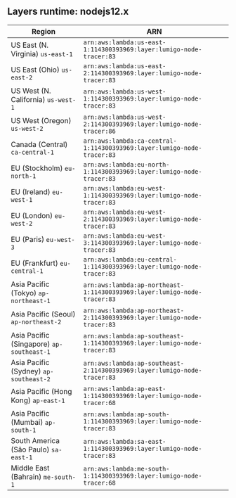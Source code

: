 Layers runtime: nodejs12.x
----
| Region | ARN |
| --- | --- |
|US East (N. Virginia)  `us-east-1`|`arn:aws:lambda:us-east-1:114300393969:layer:lumigo-node-tracer:83`|
|US East (Ohio)  `us-east-2`|`arn:aws:lambda:us-east-2:114300393969:layer:lumigo-node-tracer:83`|
|US West (N. California)  `us-west-1`|`arn:aws:lambda:us-west-1:114300393969:layer:lumigo-node-tracer:83`|
|US West (Oregon)  `us-west-2`|`arn:aws:lambda:us-west-2:114300393969:layer:lumigo-node-tracer:86`|
|Canada (Central)  `ca-central-1`|`arn:aws:lambda:ca-central-1:114300393969:layer:lumigo-node-tracer:83`|
|EU (Stockholm)  `eu-north-1`|`arn:aws:lambda:eu-north-1:114300393969:layer:lumigo-node-tracer:83`|
|EU (Ireland)  `eu-west-1`|`arn:aws:lambda:eu-west-1:114300393969:layer:lumigo-node-tracer:83`|
|EU (London)  `eu-west-2`|`arn:aws:lambda:eu-west-2:114300393969:layer:lumigo-node-tracer:83`|
|EU (Paris)  `eu-west-3`|`arn:aws:lambda:eu-west-3:114300393969:layer:lumigo-node-tracer:83`|
|EU (Frankfurt)  `eu-central-1`|`arn:aws:lambda:eu-central-1:114300393969:layer:lumigo-node-tracer:83`|
|Asia Pacific (Tokyo)  `ap-northeast-1`|`arn:aws:lambda:ap-northeast-1:114300393969:layer:lumigo-node-tracer:83`|
|Asia Pacific (Seoul)  `ap-northeast-2`|`arn:aws:lambda:ap-northeast-2:114300393969:layer:lumigo-node-tracer:83`|
|Asia Pacific (Singapore)  `ap-southeast-1`|`arn:aws:lambda:ap-southeast-1:114300393969:layer:lumigo-node-tracer:83`|
|Asia Pacific (Sydney)  `ap-southeast-2`|`arn:aws:lambda:ap-southeast-2:114300393969:layer:lumigo-node-tracer:83`|
|Asia Pacific (Hong Kong)  `ap-east-1`|`arn:aws:lambda:ap-east-1:114300393969:layer:lumigo-node-tracer:68`|
|Asia Pacific (Mumbai)  `ap-south-1`|`arn:aws:lambda:ap-south-1:114300393969:layer:lumigo-node-tracer:83`|
|South America (São Paulo)  `sa-east-1`|`arn:aws:lambda:sa-east-1:114300393969:layer:lumigo-node-tracer:83`|
|Middle East (Bahrain)  `me-south-1`|`arn:aws:lambda:me-south-1:114300393969:layer:lumigo-node-tracer:68`|
